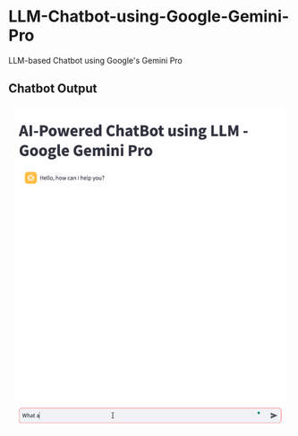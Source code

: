 # LLM-Chatbot-using-Google-Gemini-Pro
LLM-based Chatbot using Google's Gemini Pro 

## Chatbot Output

![Output from my Simple Chatbot](https://github.com/RutvikB/LLM-Chatbot-using-Google-Gemini-Pro/blob/main/llm-gemini.gif)
